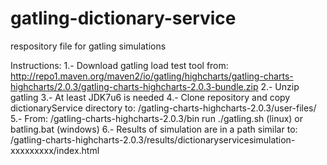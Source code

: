 gatling-dictionary-service
==========================

respository file for gatling simulations

Instructions:
1.- Download gatling load test tool from: 
  http://repo1.maven.org/maven2/io/gatling/highcharts/gatling-charts-highcharts/2.0.3/gatling-charts-highcharts-2.0.3-bundle.zip
2.- Unzip gatling
3.- At least JDK7u6 is needed
4.- Clone repository and copy dictionaryService directory to:
  <path where gatling is installed>/gatling-charts-highcharts-2.0.3/user-files/
5.- From:
  <path where gatling is installed>/gatling-charts-highcharts-2.0.3/bin
  run ./gatling.sh (linux) or batling.bat (windows)
6.- Results of simulation are in a path similar to:
  <path where gatling is installed>/gatling-charts-highcharts-2.0.3/results/dictionaryservicesimulation-xxxxxxxxx/index.html
